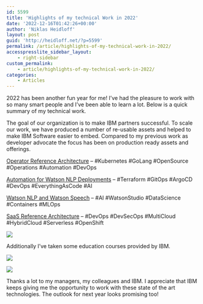```yaml
---
id: 5599
title: 'Highlights of my technical Work in 2022'
date: '2022-12-16T01:42:26+00:00'
author: 'Niklas Heidloff'
layout: post
guid: 'http://heidloff.net/?p=5599'
permalink: /article/highlights-of-my-technical-work-in-2022/
accesspresslite_sidebar_layout:
    - right-sidebar
custom_permalink:
    - article/highlights-of-my-technical-work-in-2022/
categories:
    - Articles
---
```


2022 has been another fun year for me! I’ve had the pleasure to work with so many smart people and I’ve been able to learn a lot. Below is a quick summary of my technical work.

The goal of our organization is to make IBM partners successful. To scale our work, we have produced a number of re-usable assets and helped to make IBM Software easier to embed. Compared to my previous work as developer advocate the focus has been on production ready assets and offerings.

[Operator Reference Architecture](https://github.com/IBM/operator-sample-go) – #Kubernetes #GoLang #OpenSource #Operations #Automation #DevOps

[Automation for Watson NLP Deployments](https://github.com/ibm/watson-automation) – #Terraform #GitOps #ArgoCD #DevOps #EverythingAsCode #AI

[Watson NLP and Watson Speech](http://heidloff.net/article/the-ultimate-guide-to-ibm-watson-libraries/) – #AI #WatsonStudio #DataScience #Containers #MLOps

[SaaS Reference Architecture](https://github.com/IBM/multi-tenancy) – #DevOps #DevSecOps #MultiCloud #HybridCloud #Serverless #OpenShift

![](../../wp-content/uploads/2022/12/Screenshot-2022-12-15-at-08.18.16.png)

Additionally I’ve taken some education courses provided by IBM.

![](../../wp-content/uploads/2022/12/Screenshot-2022-12-14-at-09.10.00.png)

![](../../wp-content/uploads/2022/12/Screenshot-2022-12-14-at-09.58.16.png)

Thanks a lot to my managers, my colleagues and IBM. I appreciate that IBM keeps giving me the opportunity to work with these state of the art technologies. The outlook for next year looks promising too!